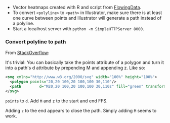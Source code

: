 * Vector heatmaps created with R and script from [FlowingData][].
* To convert `<polyline>` to `<path>` in Illustrator, make sure there is at least one curve between points and Illustrator will generate a path instead of a polyline.
* Start a localhost server with `python -m SimpleHTTPServer 8000`.

[FlowingData]: http://flowingdata.com/2014/02/05/where-people-run/

### Convert polyline to path

From [StackOverflow](http://stackoverflow.com/questions/13679495/examples-of-polygons-drawn-by-path-vs-polygon-in-svg):

It's trivial: You can basically take the points attribute of a polygon and turn it into a path's d attribute by prepending M and appending z. Like so:

```xml
<svg xmlns="http://www.w3.org/2000/svg" width="100%" height="100%">
  <polygon points="20,20 100,20 100,100 30,110"/>
  <path        d="M20,20 100,20 100,100 30,110z" fill="green" transform="translate(100,0)"/>
</svg>
```

`points` to `d`. Add `M` and `z` to the start and end FFS.

Adding `z` to the end appears to close the path. Simply adding `M` seems to work.